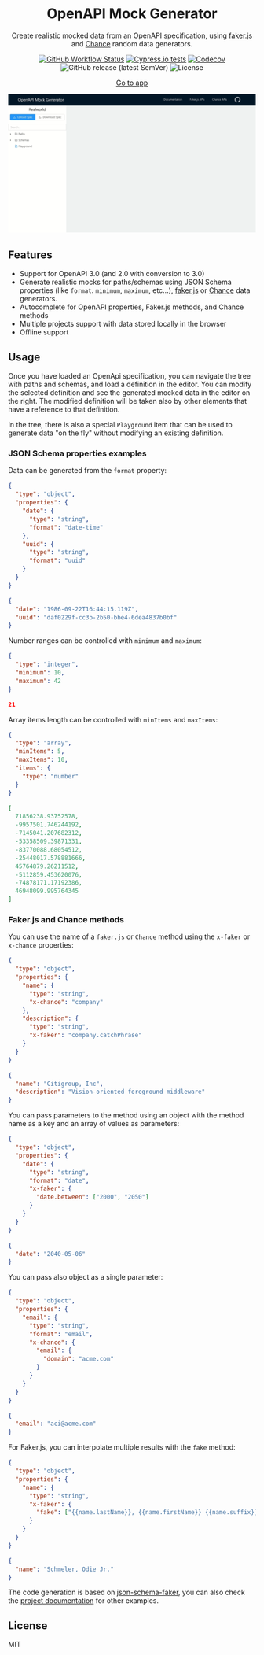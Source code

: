 <div style="text-align: center">

# OpenAPI Mock Generator

Create realistic mocked data from an OpenAPI specification, using [faker.js](https://github.com/marak/Faker.js/) and [Chance](https://chancejs.com/) random data generators.

[![GitHub Workflow Status][build-shield]][build]
[![Cypress.io tests][cypress-shield]][cypress]
[![Codecov][coverage-shield]][coverage]
![GitHub release (latest SemVer)][version-shield]
![License][license-shield]

[Go to app](https://fredx87.github.io/openapi-mock-generator/)

![](demo.gif)

</div>

## Features

- Support for OpenAPI 3.0 (and 2.0 with conversion to 3.0)
- Generate realistic mocks for paths/schemas using JSON Schema properties (like `format`. `minimum`, `maximum`, etc...), [faker.js](https://github.com/marak/Faker.js/) or [Chance](https://chancejs.com/) data generators.
- Autocomplete for OpenAPI properties, Faker.js methods, and Chance methods
- Multiple projects support with data stored locally in the browser
- Offline support

## Usage

Once you have loaded an OpenApi specification, you can navigate the tree with paths and schemas, and load a definition in the editor. You can modify the selected definition and see the generated mocked data in the editor on the right. The modified definition will be taken also by other elements that have a reference to that definition.

In the tree, there is also a special `Playground` item that can be used to generate data "on the fly" without modifying an existing definition.

### JSON Schema properties examples

Data can be generated from the `format` property:

```json
{
  "type": "object",
  "properties": {
    "date": {
      "type": "string",
      "format": "date-time"
    },
    "uuid": {
      "type": "string",
      "format": "uuid"
    }
  }
}
```

```json
{
  "date": "1986-09-22T16:44:15.119Z",
  "uuid": "daf0229f-cc3b-2b50-bbe4-6dea4837b0bf"
}
```

Number ranges can be controlled with `minimum` and `maximum`:

```json
{
  "type": "integer",
  "minimum": 10,
  "maximum": 42
}
```

```json
21
```

Array items length can be controlled with `minItems` and `maxItems`:

```json
{
  "type": "array",
  "minItems": 5,
  "maxItems": 10,
  "items": {
    "type": "number"
  }
}
```

```json
[
  71856238.93752578,
  -9957501.746244192,
  -7145041.207682312,
  -53358509.39871331,
  -83770088.68054512,
  -25448017.578881666,
  45764879.26211512,
  -5112859.453620076,
  -74878171.17192386,
  46948099.995764345
]
```

### Faker.js and Chance methods

You can use the name of a `faker.js` or `Chance` method using the `x-faker` or `x-chance` properties:

```json
{
  "type": "object",
  "properties": {
    "name": {
      "type": "string",
      "x-chance": "company"
    },
    "description": {
      "type": "string",
      "x-faker": "company.catchPhrase"
    }
  }
}
```

```json
{
  "name": "Citigroup, Inc",
  "description": "Vision-oriented foreground middleware"
}
```

You can pass parameters to the method using an object with the method name as a key and an array of values as parameters:

```json
{
  "type": "object",
  "properties": {
    "date": {
      "type": "string",
      "format": "date",
      "x-faker": {
        "date.between": ["2000", "2050"]
      }
    }
  }
}
```

```json
{
  "date": "2040-05-06"
}
```

You can pass also object as a single parameter:

```json
{
  "type": "object",
  "properties": {
    "email": {
      "type": "string",
      "format": "email",
      "x-chance": {
        "email": {
          "domain": "acme.com"
        }
      }
    }
  }
}
```

```json
{
  "email": "aci@acme.com"
}
```

For Faker.js, you can interpolate multiple results with the `fake` method:

```json
{
  "type": "object",
  "properties": {
    "name": {
      "type": "string",
      "x-faker": {
        "fake": ["{{name.lastName}}, {{name.firstName}} {{name.suffix}}"]
      }
    }
  }
}
```

```json
{
  "name": "Schmeler, Odie Jr."
}
```

The code generation is based on [json-schema-faker](https://github.com/json-schema-faker/json-schema-faker), you can also check the [project documentation](https://github.com/json-schema-faker/json-schema-faker/blob/master/docs/USAGE.md) for other examples.

## License

MIT

[build]: https://github.com/Fredx87/openapi-mock-generator/actions?query=workflow%3A%22Build+and+test%22
[build-shield]: https://img.shields.io/github/workflow/status/Fredx87/openapi-mock-generator/Build%20and%20test
[coverage]: https://codecov.io/gh/Fredx87/openapi-mock-generator
[coverage-shield]: https://img.shields.io/codecov/c/github/Fredx87/openapi-mock-generator
[version-shield]: https://img.shields.io/github/v/release/Fredx87/openapi-mock-generator
[license-shield]: https://img.shields.io/github/license/Fredx87/openapi-mock-generator
[cypress]: https://dashboard.cypress.io/projects/ebmx24/runs
[cypress-shield]: https://img.shields.io/badge/cypress.io-tests-green.svg
